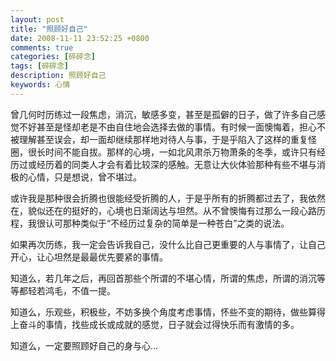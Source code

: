```yaml
---
layout: post
title: "照顾好自己"
date: 2008-11-11 23:52:25 +0800
comments: true
categories: [碎碎念]
tags: [碎碎念]
description: 照顾好自己
keywords: 心情
---
```


曾几何时历练过一段焦虑，消沉，敏感多变，甚至是孤僻的日子，做了许多自己感觉不好甚至是怪却老是不由自住地会选择去做的事情。有时候一面懊悔着，担心不被理解甚至误会，却一面却继续那样地对待人与事，于是乎陷入了这样的重复怪圈，很长时间不能自拔。那样的心境，一如北风肃杀万物萧条的冬季，或许只有经历过或经历着的同类人才会有着比较深的感触。无意让大伙体验那种有些不堪与消极的心情，只是想说，曾不堪过。

或许我是那种很会折腾也很能经受折腾的人，于是乎所有的折腾都过去了，我依然在，貌似还在的挺好的，心境也日渐阔达与坦然。从不曾懊悔有过那么一段心路历程，我很认可那种类似于“不经历过复杂的简单是一种苍白”之类的说法。

<!--more-->

如果再次历练，我一定会告诉我自己，没什么比自己更重要的人与事情了，让自己开心，让心坦然是最最优先要紧的事情。 

知道么，若几年之后，再回首那些个所谓的不堪心情，所谓的焦虑，所谓的消沉等等都轻若鸿毛，不值一提。

知道么，乐观些，积极些，不妨多换个角度考虑事情，怀些不变的期待，做些算得上奋斗的事情，找些成长或成就的感觉，日子就会过得快乐而有激情的多。

知道么，一定要照顾好自己的身与心...
